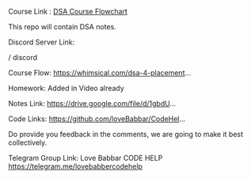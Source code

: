 Course Link :
<a href="https://whimsical.com/dsa-4-placement-by-love-babbar-C7JX2fJ8hprv9ivEHkArjD">
DSA Course Flowchart
</a>

This repo will contain DSA notes.

Discord Server Link:   

 / discord   

Course Flow: https://whimsical.com/dsa-4-placement... 

Homework:  Added in Video already 

Notes Link: https://drive.google.com/file/d/1gbdU... 

Code Links: https://github.com/loveBabbar/CodeHel... 

Do provide you feedback in the comments, we are going to make it best collectively.

Telegram Group Link: Love Babbar CODE HELP
https://telegram.me/lovebabbercodehelp
